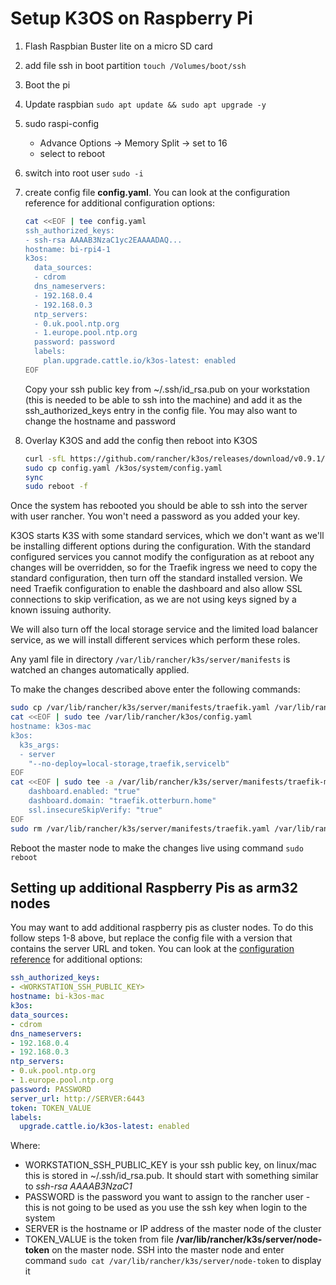 # Setup K3OS on Raspberry Pi

1. Flash Raspbian Buster lite on a micro SD card
2. add file ssh in boot partition ```touch /Volumes/boot/ssh```
3. Boot the pi
4. Update raspbian ```sudo apt update && sudo apt upgrade -y```
5. sudo raspi-config
   - Advance Options -> Memory Split -> set to 16
   - select to reboot
6. switch into root user ```sudo -i```
7. create config file **config.yaml**.  You can look at the configuration reference for additional configuration options:

   ```bash
   cat <<EOF | tee config.yaml
   ssh_authorized_keys:
   - ssh-rsa AAAAB3NzaC1yc2EAAAADAQ...
   hostname: bi-rpi4-1
   k3os:
     data_sources:
     - cdrom
     dns_nameservers:
     - 192.168.0.4
     - 192.168.0.3
     ntp_servers:
     - 0.uk.pool.ntp.org
     - 1.europe.pool.ntp.org
     password: password
     labels:
       plan.upgrade.cattle.io/k3os-latest: enabled
   EOF
   ```

    Copy your ssh public key from ~/.ssh/id_rsa.pub on your workstation (this is needed to be able to ssh into the machine) and add it as the ssh_authorized_keys entry in the config file.  You may also want to change the hostname and password
8. Overlay K3OS and add the config then reboot into K3OS

    ```bash
    curl -sfL https://github.com/rancher/k3os/releases/download/v0.9.1/k3os-rootfs-arm.tar.gz | sudo tar zxvf - --strip-components=1 -C /
    sudo cp config.yaml /k3os/system/config.yaml
    sync
    sudo reboot -f
    ```

Once the system has rebooted you should be able to ssh into the server with user rancher.  You won't need a password as you added your key.

K3OS starts K3S with some standard services, which we don't want as we'll be installing different options during the configuration.  With the standard configured services you cannot modify the configuration as at reboot any changes will be overridden, so for the Traefik ingress we need to copy the standard configuration, then turn off the standard installed version.  We need Traefik configuration to enable the dashboard and also allow SSL connections to skip verification, as we are not using keys signed by a known issuing authority.

We will also turn off the local storage service and the limited load balancer service, as we will install different services which perform these roles.

Any yaml file in directory ```/var/lib/rancher/k3s/server/manifests``` is watched an changes automatically applied.

To make the changes described above enter the following commands:

   ```bash
   sudo cp /var/lib/rancher/k3s/server/manifests/traefik.yaml /var/lib/rancher/k3s/server/manifests/traefik-mod.yaml
   cat <<EOF | sudo tee /var/lib/rancher/k3os/config.yaml
   hostname: k3os-mac
   k3os:
     k3s_args:
     - server
       "--no-deploy=local-storage,traefik,servicelb"
   EOF
   cat <<EOF | sudo tee -a /var/lib/rancher/k3s/server/manifests/traefik-mod.yaml
       dashboard.enabled: "true"
       dashboard.domain: "traefik.otterburn.home"
       ssl.insecureSkipVerify: "true"
   EOF
   sudo rm /var/lib/rancher/k3s/server/manifests/traefik.yaml /var/lib/rancher/k3s/server/manifests/local-storage.yaml
   ```

Reboot the master node to make the changes live using  command ```sudo reboot```

## Setting up additional Raspberry Pis as arm32 nodes

You may want to add additional raspberry pis as cluster nodes.  To do this follow steps 1-8 above, but replace the config file with a version that contains the server URL and token.  You can look at the [configuration reference](https://github.com/rancher/k3os#configuration-reference) for additional options:

```yaml
ssh_authorized_keys:
- <WORKSTATION_SSH_PUBLIC_KEY>
hostname: bi-k3os-mac
k3os:
data_sources:
- cdrom
dns_nameservers:
- 192.168.0.4
- 192.168.0.3
ntp_servers:
- 0.uk.pool.ntp.org
- 1.europe.pool.ntp.org
password: PASSWORD
server_url: http://SERVER:6443
token: TOKEN_VALUE
labels:
  upgrade.cattle.io/k3os-latest: enabled
```

Where:
- WORKSTATION_SSH_PUBLIC_KEY is your ssh public key, on linux/mac this is stored in ~/.ssh/id_rsa.pub. It should start with something similar to *ssh-rsa AAAAB3NzaC1*
- PASSWORD is the password you want to assign to the rancher user - this is not going to be used as you use the ssh key when login to the system
- SERVER is the hostname or IP address of the master node of the cluster
- TOKEN_VALUE is the token from file **/var/lib/rancher/k3s/server/node-token** on the master node.  SSH into the master node and enter command ```sudo cat /var/lib/rancher/k3s/server/node-token``` to display it
